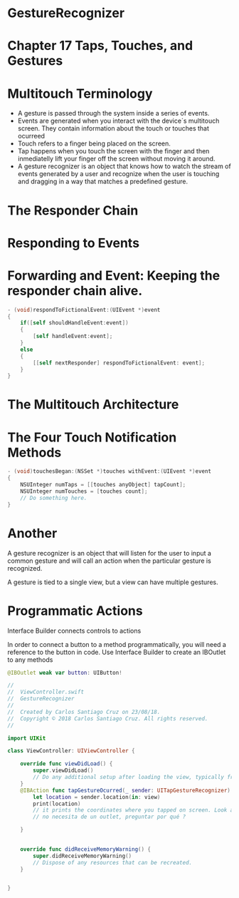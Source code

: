 # GestureRecognizer

# Chapter 17 Taps, Touches, and Gestures

# Multitouch Terminology

- A gesture is passed through the system inside a series of events.
- Events are generated when you interact with the device´s multitouch screen. They contain information about the touch or touches that ocurreed
- Touch refers to a finger being placed on the screen.
- Tap happens when you touch the screen with the finger and then inmediatelly lift your finger off the screen without moving it around.
- A gesture recognizer is an object that knows how to watch the stream of events generated by a user and recognize when the user is touching and dragging in a way that matches a predefined gesture.

# The Responder Chain

# Responding to Events

# Forwarding and Event: Keeping the responder chain alive.

``` objective-c
- (void)respondToFictionalEvent:(UIEvent *)event
{   
    if([self shouldHandleEvent:event])
    {
        [self handleEvent:event];
    }
    else 
    {
        [[self nextResponder] respondToFictionalEvent: event];
    }
}
```

# The Multitouch Architecture

# The Four Touch Notification Methods

``` objective-c
- (void)touchesBegan:(NSSet *)touches withEvent:(UIEvent *)event
{
    NSUInteger numTaps = [[touches anyObject] tapCount];
    NSUInteger numTouches = [touches count];
    // Do something here.
}
```


# Another 

A gesture recognizer is an object that will listen for the user to input a common gesture and will call an action when the particular gesture is recognized.

A gesture is tied to a single view, but a view can have multiple gestures.

# Programmatic Actions

Interface Builder connects controls to actions

In order to connect a button to a method programmatically, you will need a reference to the button in code. Use Interface Builder to create an IBOutlet to any methods

``` swift
@IBOutlet weak var button: UIButton!
```

``` swift
//
//  ViewController.swift
//  GestureRecognizer
//
//  Created by Carlos Santiago Cruz on 23/08/18.
//  Copyright © 2018 Carlos Santiago Cruz. All rights reserved.
//

import UIKit

class ViewController: UIViewController {

    override func viewDidLoad() {
        super.viewDidLoad()
        // Do any additional setup after loading the view, typically from a nib.
    }
    @IBAction func tapGestureOcurred(_ sender: UITapGestureRecognizer) {
        let location = sender.location(in: view)
        print(location)
        // it prints the coordinates where you tapped on screen. Look at the console
        // no necesita de un outlet, preguntar por qué ?

    }
    

    override func didReceiveMemoryWarning() {
        super.didReceiveMemoryWarning()
        // Dispose of any resources that can be recreated.
    }


}
```

